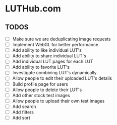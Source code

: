 # LUTHub.com

## TODOS

- [ ] Make sure we are deduplicating image requests
- [ ] Implement WebGL for better performance
- [ ] Add ability to like individual LUT's
- [ ] Add ability to share individual LUT's
- [ ] Add individual LUT pages for each LUT
- [ ] Add ability to favorite LUT's
- [ ] Investigate combining LUT's dynamically
- [ ] Allow people to edit their uploaded LUT's details
- [ ] Build profile page for users
- [ ] Allow people to delete their LUT's
- [ ] Add other stock test images
- [ ] Allow people to upload their own test images
- [ ] Add search
- [ ] Add filters
- [ ] Add sort
